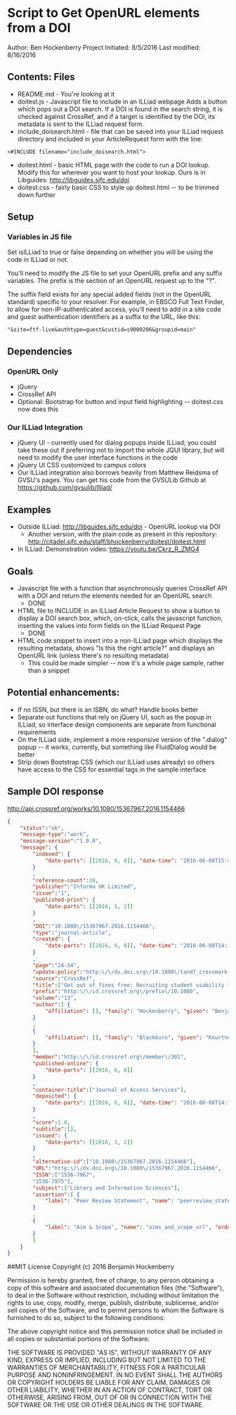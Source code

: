 # Script to Get OpenURL elements from a DOI
Author: Ben Hockenberry
Project Initiated: 8/5/2016
Last modified: 8/16/2016

## Contents: Files
 * README.md - You're looking at it
 * doitest.js - Javascript file to include in an ILLiad webpage
	Adds a button which pops out a DOI search. If a DOI is found in the search string, it is checked against CrossRef, and if a target is identified by the DOI, its metadata is sent to the ILLiad request form.
 * include_doisearch.html - file that can be saved into your ILLiad request directory and included in your ArticleRequest form with the line:
 ```
 <#INCLUDE filename="include_doisearch.html">
 ``` 
 * doitest.html - basic HTML page with the code to run a DOI lookup.  Modify this for wherever you want to host your lookup. Ours is in Libguides: http://libguides.sjfc.edu/doi
 * doitest.css - fairly basic CSS to style up doitest.html -- to be trimmed down further

 
## Setup

### Variables in JS file
Set isILLiad to true or false depending on whether you will be using the code in ILLiad or not.

You'll need to modify the JS file to set your OpenURL prefix and any suffix variables. The prefix is the section of an OpenURL request up to the "?".

The suffix field exists for any special added fields (not in the OpenURL standard) specific to your resolver. For example, in EBSCO Full Text Finder, to allow for non-IP-authenticated access, you'll need to add in a site code and guest authentication identifiers as a suffix to the URL, like this:
```
"&site=ftf-live&authtype=guest&custid=s9000206&groupid=main"
```

## Dependencies

### OpenURL Only
 * jQuery
 * CrossRef API
 * Optional: Bootstrap for button and input field highlighting -- doitest.css now does this
 
### Our ILLiad Integration
 * jQuery UI - currently used for dialog popups inside ILLiad; you could take these out if preferring not to import the whole JQUI library, but will need to modify the user interface functions in the code
 * jQuery UI CSS customized to campus colors
 * Our ILLiad integration also borrows heavily from Matthew Reidsma of GVSU's pages. You can get his code from the GVSULib Github at https://github.com/gvsulib/Illiad/
 
## Examples
 * Outside ILLiad: http://libguides.sjfc.edu/doi - OpenURL lookup via DOI
	* Another version, with the plain code as present in this repository: http://citadel.sjfc.edu/staff/bhockenberry/doitest/doitest.html
 * In ILLiad: Demonstration video: https://youtu.be/Ckrz_R_ZMG4
	
## Goals
 * Javascript file with a function that asynchronously queries CrossRef API with a DOI and return the elements needed for an OpenURL search
	* DONE
 * HTML file to INCLUDE in an ILLiad Article Request to show a button to display a DOI search box, which, on-click, calls the javascript function, inserting the values into form fields on the ILLiad Request Page
    * DONE
 * HTML code snippet to insert into a non-ILLiad page which displays the resulting metadata, shows "Is this the right article?" and displays an OpenURL link (unless there's no resulting metadata)
    * This could be made simpler -- now it's a whole page sample, rather than a snippet

## Potential enhancements:
 * If no ISSN, but there is an ISBN, do what? Handle books better
 * Separate out functions that rely on jQuery UI, such as the popup in ILLiad, so interface design components are separate from functional requirements
 * On the ILLiad side, implement a more responsive version of the ".dialog" popup -- it works, currently, but something like FluidDialog would be better
 * Strip down Bootstrap CSS (which our ILLiad uses already) so others have access to the CSS for essential tags in the sample interface
 
## Sample DOI response
http://api.crossref.org/works/10.1080/15367967.2016.1154466
```json
{
    "status":"ok",
    "message-type":"work",
    "message-version":"1.0.0",
    "message": {
        "indexed": {
            "date-parts": [[2016, 6, 8]], "date-time": "2016-06-08T15:41:39Z", "timestamp": 1465400499128
        }
        ,
        "reference-count":28,
        "publisher":"Informa UK Limited",
        "issue":"1",
        "published-print": {
            "date-parts": [[2016, 1, 2]]
        }
        ,
        "DOI":"10.1080\/15367967.2016.1154466",
        "type":"journal-article",
        "created": {
            "date-parts": [[2016, 6, 8]], "date-time": "2016-06-08T14:15:19Z", "timestamp": 1465395319000
        }
        ,
        "page":"24-34",
        "update-policy":"http:\/\/dx.doi.org\/10.1080\/tandf_crossmark_01",
        "source":"CrossRef",
        "title":["Get out of fines free: Recruiting student usability testers via fine waivers"],
        "prefix":"http:\/\/id.crossref.org\/prefix\/10.1080",
        "volume":"13",
        "author":[ {
            "affiliation": [], "family": "Hockenberry", "given": "Benjamin"
        }
        ,
        {
            "affiliation": [], "family": "Blackburn", "given": "Kourtney"
        }
        ],
        "member":"http:\/\/id.crossref.org\/member\/301",
        "published-online": {
            "date-parts": [[2016, 6, 8]]
        }
        ,
        "container-title":["Journal of Access Services"],
        "deposited": {
            "date-parts": [[2016, 6, 8]], "date-time": "2016-06-08T14:15:20Z", "timestamp": 1465395320000
        }
        ,
        "score":1.0,
        "subtitle":[],
        "issued": {
            "date-parts": [[2016, 1, 2]]
        }
        ,
        "alternative-id":["10.1080\/15367967.2016.1154466"],
        "URL":"http:\/\/dx.doi.org\/10.1080\/15367967.2016.1154466",
        "ISSN":["1536-7967",
        "1536-7975"],
        "subject":["Library and Information Sciences"],
        "assertion":[ {
            "label": "Peer Review Statement", "name": "peerreview_statement", "order": 1, "value": "The publishing and review policy for this title is described in its Aims & Scope."
        }
        ,
        {
            "label": "Aim & Scope", "name": "aims_and_scope_url", "order": 2, "URL": "http:\/\/www.tandfonline.com\/action\/journalInformation?show=aimsScope&journalCode=wjas20", "value": "http:\/\/www.tandfonline.com\/action\/journalInformation?show=aimsScope&journalCode=wjas20"
        }
        ]
    }
}
```

##MIT License
Copyright (c) 2016 Benjamin Hockenberry

Permission is hereby granted, free of charge, to any person obtaining a copy
of this software and associated documentation files (the "Software"), to deal
in the Software without restriction, including without limitation the rights
to use, copy, modify, merge, publish, distribute, sublicense, and/or sell
copies of the Software, and to permit persons to whom the Software is
furnished to do so, subject to the following conditions:

The above copyright notice and this permission notice shall be included in all
copies or substantial portions of the Software.

THE SOFTWARE IS PROVIDED "AS IS", WITHOUT WARRANTY OF ANY KIND, EXPRESS OR
IMPLIED, INCLUDING BUT NOT LIMITED TO THE WARRANTIES OF MERCHANTABILITY,
FITNESS FOR A PARTICULAR PURPOSE AND NONINFRINGEMENT. IN NO EVENT SHALL THE
AUTHORS OR COPYRIGHT HOLDERS BE LIABLE FOR ANY CLAIM, DAMAGES OR OTHER
LIABILITY, WHETHER IN AN ACTION OF CONTRACT, TORT OR OTHERWISE, ARISING FROM,
OUT OF OR IN CONNECTION WITH THE SOFTWARE OR THE USE OR OTHER DEALINGS IN THE
SOFTWARE.